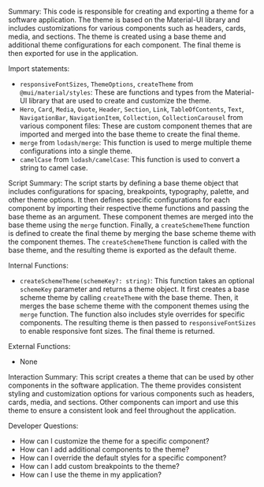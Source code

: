 Summary:
This code is responsible for creating and exporting a theme for a software application. The theme is based on the Material-UI library and includes customizations for various components such as headers, cards, media, and sections. The theme is created using a base theme and additional theme configurations for each component. The final theme is then exported for use in the application.

Import statements:
- `responsiveFontSizes`, `ThemeOptions`, `createTheme` from `@mui/material/styles`: These are functions and types from the Material-UI library that are used to create and customize the theme.
- `Hero`, `Card`, `Media`, `Quote`, `Header`, `Section`, `Link`, `TableOfContents`, `Text`, `NavigationBar`, `NavigationItem`, `Collection`, `CollectionCarousel` from various component files: These are custom component themes that are imported and merged into the base theme to create the final theme.
- `merge` from `lodash/merge`: This function is used to merge multiple theme configurations into a single theme.
- `camelCase` from `lodash/camelCase`: This function is used to convert a string to camel case.

Script Summary:
The script starts by defining a base theme object that includes configurations for spacing, breakpoints, typography, palette, and other theme options. It then defines specific configurations for each component by importing their respective theme functions and passing the base theme as an argument. These component themes are merged into the base theme using the `merge` function. Finally, a `createSchemeTheme` function is defined to create the final theme by merging the base scheme theme with the component themes. The `createSchemeTheme` function is called with the base theme, and the resulting theme is exported as the default theme.

Internal Functions:
- `createSchemeTheme(schemeKey?: string)`: This function takes an optional `schemeKey` parameter and returns a theme object. It first creates a base scheme theme by calling `createTheme` with the base theme. Then, it merges the base scheme theme with the component themes using the `merge` function. The function also includes style overrides for specific components. The resulting theme is then passed to `responsiveFontSizes` to enable responsive font sizes. The final theme is returned.

External Functions:
- None

Interaction Summary:
This script creates a theme that can be used by other components in the software application. The theme provides consistent styling and customization options for various components such as headers, cards, media, and sections. Other components can import and use this theme to ensure a consistent look and feel throughout the application.

Developer Questions:
- How can I customize the theme for a specific component?
- How can I add additional components to the theme?
- How can I override the default styles for a specific component?
- How can I add custom breakpoints to the theme?
- How can I use the theme in my application?
